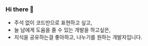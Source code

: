 ### Hi there 👋 

- 주석 없이 코드만으로 표현하고 싶고,
- 늘 남에게 도움을 줄 수 있는 개발을 하고싶은,
- 지식을 공유하는걸 좋아하고, 나누기를 원하는 개발자입니다.


<!--
**drate43/drate43** is a ✨ _special_ ✨ repository because its `README.md` (this file) appears on your GitHub profile.

Here are some ideas to get you started:

- 🔭 I’m currently working on ...
- 🌱 I’m currently learning ...
- 👯 I’m looking to collaborate on ...
- 🤔 I’m looking for help with ...
- 💬 Ask me about ...
- 📫 How to reach me: ...
- 😄 Pronouns: ...
- ⚡ Fun fact: ...
-->
